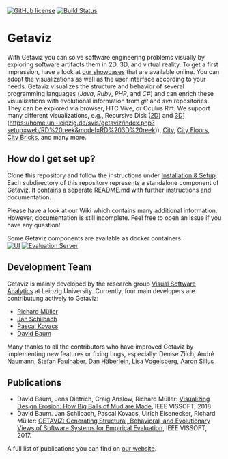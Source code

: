 [![GitHub license](https://img.shields.io/badge/License-Apache%202.0-blue.svg)](https://github.com/softvis-research/Getaviz/blob/master/LICENSE)
[![Build Status](https://travis-ci.com/softvis-research/Getaviz.svg?branch=master)](https://travis-ci.com/softvis-research/Getaviz)  
# Getaviz

With Getaviz you can solve software engineering problems visually by exploring software artifacts them in 2D, 3D, and virtual reality. To get a first impression, have a look at [our showcases](http://home.uni-leipzig.de/svis/Showcases/) that are available online. You can adopt the visualizations as well as the user interface according to your needs. Getaviz visualizes the structure and behavior of several programming languages (*Java*, *Ruby*, *PHP*, and *C#*) and can enrich these visualizations with evolutional information from *git* and *svn* repositories. They can be explored via browser, HTC Vive, or Oculus Rift. We support many different visualizations, e.g., Recursive Disk ([2D](https://home.uni-leipzig.de/svis/getaviz/index.php?setup=web/RD%20freemind&model=RD%20freemind)) and [3D](https://img.shields.io/badge/3D-Recursive%20Disk-blue.svg)](https://home.uni-leipzig.de/svis/getaviz/index.php?setup=web/RD%20reek&model=RD%203D%20reek)), [City](https://home.uni-leipzig.de/svis/getaviz/index.php?setup=web/City%20freemind&model=City%20original%20freemind), [City Floors](https://home.uni-leipzig.de/svis/getaviz/index.php?setup=web/City%20freemind&model=City%20floor%20freemind), [City Bricks](https://home.uni-leipzig.de/svis/getaviz/index.php?setup=web/City%20freemind&model=City%20bricks%20freemind), and many more.

## How do I get set up? ###

Clone this repository and follow the instructions under [Installation & Setup](../../wiki/Installation-&-Setup).
Each subdirectory of this repository represents a standalone component of Getaviz. It contains a separate README.md with further instructions and documentation.

Please have a look at our Wiki which contains many additional information. However, documentation is still incomplete. Feel free to open an issue if you have any question!

Some Getaviz components are available as docker containers.  
[![UI](https://img.shields.io/badge/docker-ui-blue.svg)](https://hub.docker.com/r/getaviz/evaluationserver)
[![Evaluation Server](https://img.shields.io/badge/docker-evaluationserver-blue.svg)](https://hub.docker.com/r/getaviz/ui)

## Development Team

Getaviz is mainly developed by the research group [Visual Software Analytics](http://softvis.wifa.uni-leipzig.de) at Leipzig University. Currently, four main developers are contributung actively to Getaviz:
* [Richard Müller](https://github.com/rmllr)
* [Jan Schilbach](https://github.com/schilbach)
* [Pascal Kovacs](https://github.com/PascalKovacs)
* [David Baum](http://home.uni-leipzig.de/svis/Research%20Group/#DavidBaum)

Many thanks to all the contributors who have improved Getaviz by implementing new features or fixing bugs, especially: Denise Zilch, André Naumann, [Stefan Faulhaber](https://github.com/StefanFaulhaber), [Dan Häberlein](https://github.com/dhaeb),  [Lisa Vogelsberg](https://github.com/Valekta/), [Aaron Sillus](https://github.com/AaronSil)

## Publications
* David Baum, Jens Dietrich, Craig Anslow, Richard Müller: [Visualizing Design Erosion: How Big Balls of Mud are Made](https://arxiv.org/abs/1807.06136), IEEE VISSOFT, 2018.
* David Baum. Jan Schilbach, Pascal Kovacs, Ulrich Eisenecker, Richard Müller: [GETAVIZ: Generating Structural, Behavioral, and Evolutionary Views of Software Systems for Empirical Evaluation](https://www.researchgate.net/publication/320083290_GETAVIZ_Generating_Structural_Behavioral_and_Evolutionary_Views_of_Software_Systems_for_Empirical_Evaluation), IEEE VISSOFT, 2017.

A full list of publications you can find on [our website](http://home.uni-leipzig.de/svis/Publications/).
